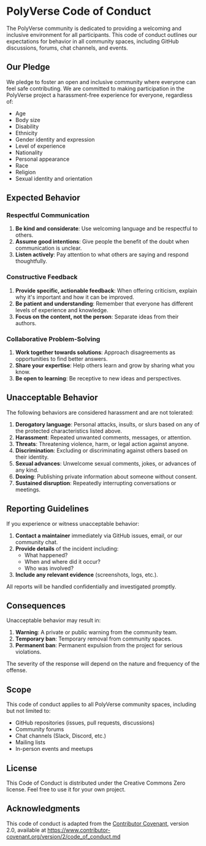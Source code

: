 












# PolyVerse Code of Conduct

The PolyVerse community is dedicated to providing a welcoming and inclusive environment for all participants. This code of conduct outlines our expectations for behavior in all community spaces, including GitHub discussions, forums, chat channels, and events.

## Our Pledge

We pledge to foster an open and inclusive community where everyone can feel safe contributing. We are committed to making participation in the PolyVerse project a harassment-free experience for everyone, regardless of:

- Age
- Body size
- Disability
- Ethnicity
- Gender identity and expression
- Level of experience
- Nationality
- Personal appearance
- Race
- Religion
- Sexual identity and orientation

## Expected Behavior

### Respectful Communication

1. **Be kind and considerate**: Use welcoming language and be respectful to others.
2. **Assume good intentions**: Give people the benefit of the doubt when communication is unclear.
3. **Listen actively**: Pay attention to what others are saying and respond thoughtfully.

### Constructive Feedback

1. **Provide specific, actionable feedback**: When offering criticism, explain why it's important and how it can be improved.
2. **Be patient and understanding**: Remember that everyone has different levels of experience and knowledge.
3. **Focus on the content, not the person**: Separate ideas from their authors.

### Collaborative Problem-Solving

1. **Work together towards solutions**: Approach disagreements as opportunities to find better answers.
2. **Share your expertise**: Help others learn and grow by sharing what you know.
3. **Be open to learning**: Be receptive to new ideas and perspectives.

## Unacceptable Behavior

The following behaviors are considered harassment and are not tolerated:

1. **Derogatory language**: Personal attacks, insults, or slurs based on any of the protected characteristics listed above.
2. **Harassment**: Repeated unwanted comments, messages, or attention.
3. **Threats**: Threatening violence, harm, or legal action against anyone.
4. **Discrimination**: Excluding or discriminating against others based on their identity.
5. **Sexual advances**: Unwelcome sexual comments, jokes, or advances of any kind.
6. **Doxing**: Publishing private information about someone without consent.
7. **Sustained disruption**: Repeatedly interrupting conversations or meetings.

## Reporting Guidelines

If you experience or witness unacceptable behavior:

1. **Contact a maintainer** immediately via GitHub issues, email, or our community chat.
2. **Provide details** of the incident including:
   - What happened?
   - When and where did it occur?
   - Who was involved?
3. **Include any relevant evidence** (screenshots, logs, etc.).

All reports will be handled confidentially and investigated promptly.

## Consequences

Unacceptable behavior may result in:

1. **Warning**: A private or public warning from the community team.
2. **Temporary ban**: Temporary removal from community spaces.
3. **Permanent ban**: Permanent expulsion from the project for serious violations.

The severity of the response will depend on the nature and frequency of the offense.

## Scope

This code of conduct applies to all PolyVerse community spaces, including but not limited to:

- GitHub repositories (issues, pull requests, discussions)
- Community forums
- Chat channels (Slack, Discord, etc.)
- Mailing lists
- In-person events and meetups

## License

This Code of Conduct is distributed under the Creative Commons Zero license. Feel free to use it for your own project.

## Acknowledgments

This code of conduct is adapted from the [Contributor Covenant](https://www.contributor-covenant.org/), version 2.0, available at https://www.contributor-covenant.org/version/2/code_of_conduct.md



